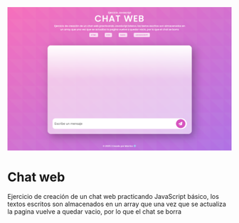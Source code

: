 ![Portada](./assets/img/portada.png)

# Chat web

Ejercicio de creación de un chat web practicando JavaScript básico, los textos escritos son almacenados en un array que una vez que se actualiza la pagina vuelve a quedar vacio, por lo que el chat se borra